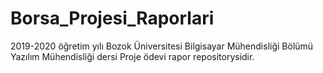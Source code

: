 # Borsa_Projesi_Raporlari
2019-2020 öğretim yılı Bozok Üniversitesi Bilgisayar Mühendisliği Bölümü Yazılım Mühendisliği dersi Proje ödevi rapor repositorysidir.
